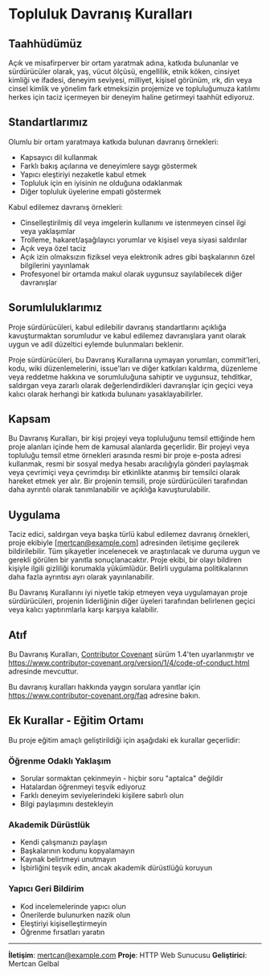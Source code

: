 # Topluluk Davranış Kuralları

## Taahhüdümüz

Açık ve misafirperver bir ortam yaratmak adına, katkıda bulunanlar ve sürdürücüler olarak, yaş, vücut ölçüsü, engellilik, etnik köken, cinsiyet kimliği ve ifadesi, deneyim seviyesi, milliyet, kişisel görünüm, ırk, din veya cinsel kimlik ve yönelim fark etmeksizin projemize ve topluluğumuza katılımı herkes için taciz içermeyen bir deneyim haline getirmeyi taahhüt ediyoruz.

## Standartlarımız

Olumlu bir ortam yaratmaya katkıda bulunan davranış örnekleri:

* Kapsayıcı dil kullanmak
* Farklı bakış açılarına ve deneyimlere saygı göstermek
* Yapıcı eleştiriyi nezaketle kabul etmek
* Topluluk için en iyisinin ne olduğuna odaklanmak
* Diğer topluluk üyelerine empati göstermek

Kabul edilemez davranış örnekleri:

* Cinselleştirilmiş dil veya imgelerin kullanımı ve istenmeyen cinsel ilgi veya yaklaşımlar
* Trolleme, hakaret/aşağılayıcı yorumlar ve kişisel veya siyasi saldırılar
* Açık veya özel taciz
* Açık izin olmaksızın fiziksel veya elektronik adres gibi başkalarının özel bilgilerini yayınlamak
* Profesyonel bir ortamda makul olarak uygunsuz sayılabilecek diğer davranışlar

## Sorumluluklarımız

Proje sürdürücüleri, kabul edilebilir davranış standartlarını açıklığa kavuşturmaktan sorumludur ve kabul edilemez davranışlara yanıt olarak uygun ve adil düzeltici eylemde bulunmaları beklenir.

Proje sürdürücüleri, bu Davranış Kurallarına uymayan yorumları, commit'leri, kodu, wiki düzenlemelerini, issue'ları ve diğer katkıları kaldırma, düzenleme veya reddetme hakkına ve sorumluluğuna sahiptir ve uygunsuz, tehditkar, saldırgan veya zararlı olarak değerlendirdikleri davranışlar için geçici veya kalıcı olarak herhangi bir katkıda bulunanı yasaklayabilirler.

## Kapsam

Bu Davranış Kuralları, bir kişi projeyi veya topluluğunu temsil ettiğinde hem proje alanları içinde hem de kamusal alanlarda geçerlidir. Bir projeyi veya topluluğu temsil etme örnekleri arasında resmi bir proje e-posta adresi kullanmak, resmi bir sosyal medya hesabı aracılığıyla gönderi paylaşmak veya çevrimiçi veya çevrimdışı bir etkinlikte atanmış bir temsilci olarak hareket etmek yer alır. Bir projenin temsili, proje sürdürücüleri tarafından daha ayrıntılı olarak tanımlanabilir ve açıklığa kavuşturulabilir.

## Uygulama

Taciz edici, saldırgan veya başka türlü kabul edilemez davranış örnekleri, proje ekibiyle [mertcan@example.com] adresinden iletişime geçilerek bildirilebilir. Tüm şikayetler incelenecek ve araştırılacak ve duruma uygun ve gerekli görülen bir yanıtla sonuçlanacaktır. Proje ekibi, bir olayı bildiren kişiyle ilgili gizliliği korumakla yükümlüdür. Belirli uygulama politikalarının daha fazla ayrıntısı ayrı olarak yayınlanabilir.

Bu Davranış Kurallarını iyi niyetle takip etmeyen veya uygulamayan proje sürdürücüleri, projenin liderliğinin diğer üyeleri tarafından belirlenen geçici veya kalıcı yaptırımlarla karşı karşıya kalabilir.

## Atıf

Bu Davranış Kuralları, [Contributor Covenant][homepage] sürüm 1.4'ten uyarlanmıştır ve https://www.contributor-covenant.org/version/1/4/code-of-conduct.html adresinde mevcuttur.

[homepage]: https://www.contributor-covenant.org

Bu davranış kuralları hakkında yaygın sorulara yanıtlar için https://www.contributor-covenant.org/faq adresine bakın.

## Ek Kurallar - Eğitim Ortamı

Bu proje eğitim amaçlı geliştirildiği için aşağıdaki ek kurallar geçerlidir:

### Öğrenme Odaklı Yaklaşım
* Sorular sormaktan çekinmeyin - hiçbir soru "aptalca" değildir
* Hatalardan öğrenmeyi teşvik ediyoruz
* Farklı deneyim seviyelerindeki kişilere sabırlı olun
* Bilgi paylaşımını destekleyin

### Akademik Dürüstlük
* Kendi çalışmanızı paylaşın
* Başkalarının kodunu kopyalamayın
* Kaynak belirtmeyi unutmayın
* İşbirliğini teşvik edin, ancak akademik dürüstlüğü koruyun

### Yapıcı Geri Bildirim
* Kod incelemelerinde yapıcı olun
* Önerilerde bulunurken nazik olun
* Eleştiriyi kişiselleştirmeyin
* Öğrenme fırsatları yaratın

---

**İletişim**: mertcan@example.com
**Proje**: HTTP Web Sunucusu
**Geliştirici**: Mertcan Gelbal 